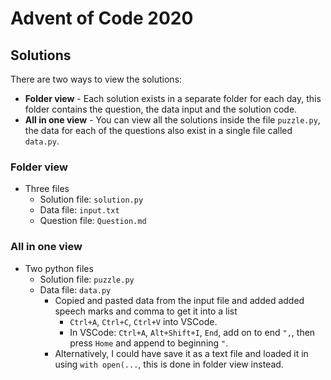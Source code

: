 # Advent of Code 2020
## Solutions
There are two ways to view the solutions:
* **Folder view** - Each solution exists in a separate folder for each day, this folder contains the question, the data input and the solution code.
* **All in one view** - You can view all the solutions inside the file `puzzle.py`, the data for each of the questions also exist in a single file called `data.py`.

### Folder view
* Three files
  * Solution file: `solution.py`
  * Data file: `input.txt`
  * Question file: `Question.md`

### All in one view
* Two python files
  * Solution file: `puzzle.py`
  * Data file: `data.py`
    * Copied and pasted data from the input file and added added speech marks and comma to get it into a list
      * `Ctrl+A`, `Ctrl+C`, `Ctrl+V` into VSCode. 
      * In VSCode: `Ctrl+A`, `Alt+Shift+I`, `End`, add on to end `",`, then press `Home` and append to beginning `"`.
    * Alternatively, I could have save it as a text file and loaded it in using `with open(...`, this is done in folder view instead. 
